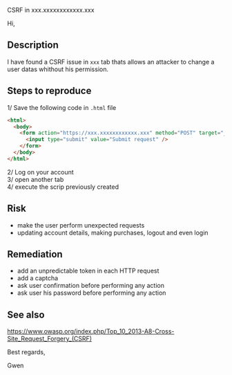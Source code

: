 CSRF in xxx.xxxxxxxxxxxx.xxx


Hi,


## Description

I have found a CSRF issue in `xxx` tab thats allows an attacker to change a user datas whithout his permission.


## Steps to reproduce

1/ Save the following code in `.html` file
```html
<html>
  <body>
    <form action="https://xxx.xxxxxxxxxxxx.xxx" method="POST" target="_blank">
      <input type="submit" value="Submit request" />
    </form>
  </body>
</html>
```
2/ Log on your account  
3/ open another tab  
4/ execute the scrip previously created  


## Risk

- make the user perform unexpected requests
- updating account details, making purchases, logout and even login


## Remediation

- add an unpredictable token in each HTTP request
- add a captcha
- ask user confirmation before performing any action
- ask user his password before performing any action


## See also

https://www.owasp.org/index.php/Top_10_2013-A8-Cross-Site_Request_Forgery_(CSRF)




Best regards,

Gwen

